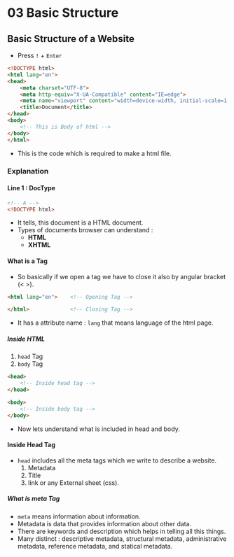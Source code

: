 # 03 Basic Structure

## Basic Structure of a Website

- Press `!` + `Enter`

```html
<!DOCTYPE html>
<html lang="en">
<head>
    <meta charset="UTF-8">
    <meta http-equiv="X-UA-Compatible" content="IE=edge">
    <meta name="viewport" content="width=device-width, initial-scale=1.0">
    <title>Document</title>
</head>
<body>
    <!-- This is Body of html -->
</body>
</html>
```

- This is the code which is required to make a html file.

### Explanation

#### Line 1 : DocType

```html
<!-- A -->
<!DOCTYPE html>
```

- It tells, this document is a HTML document.
- Types of documents browser can understand :
  - **HTML**
  - **XHTML**

#### What is a Tag

- So basically if we open a tag we have to close it also by angular bracket (< >).

```html
<html lang="en">    <!-- Opening Tag -->

</html>             <!-- Closing Tag -->
```

- It has a attribute name : `lang` that means language of the html page.

##### Inside HTML

1. `head` Tag
2. `body` Tag

```html
<head>
    <!-- Inside head tag -->
</head>

<body>
    <!-- Inside body tag -->
</body>
```

- Now lets understand what is included in head and body.

#### Inside Head Tag

- `head` includes all the meta tags which we write to describe a website.
  1. Metadata
  2. Title
  3. link or any External sheet (css).

##### What is meta Tag

- `meta` means information about information.
- Metadata is data that provides information about other data.
- There are keywords and description which helps in telling all this things.
- Many distinct : descriptive metadata, structural metadata, administrative metadata, reference metadata, and statical metadata.
